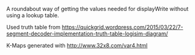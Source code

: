 A roundabout way of  getting the values needed for displayWrite without using a lookup table.

Used truth table from https://quickgrid.wordpress.com/2015/03/22/7-segment-decoder-implementation-truth-table-logisim-diagram/

K-Maps generated with http://www.32x8.com/var4.html
